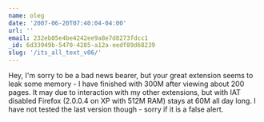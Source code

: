 ```yaml
---
name: oleg
date: '2007-06-20T07:40:04-04:00'
url: ''
email: 232eb05e4be4242ee9a8e7d8273fdcc1
_id: 6d33949b-5470-4285-a12a-eedf89d68239
slug: '/its_all_text_v06/'
---
```


Hey, I'm sorry to be a bad news bearer, but your great extension seems to leak
some memory - I have finished with 300M after viewing about 200 pages. It may
due to interaction with my other extensions, but with IAT disabled Firefox
(2.0.0.4 on XP with 512M RAM) stays at 60M all day long. I have not tested the
last version though - sorry if it is a false alert.
